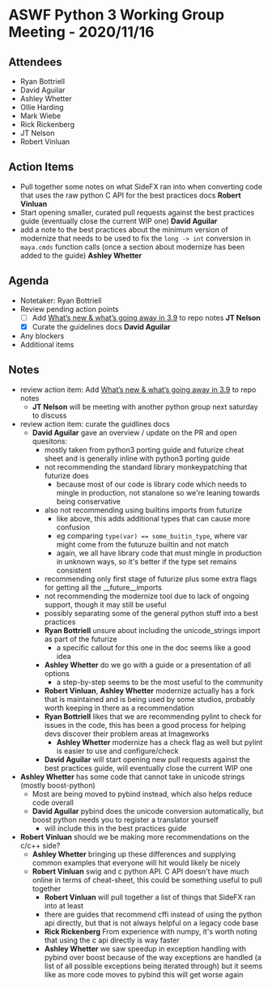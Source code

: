 # ASWF Python 3 Working Group Meeting - 2020/11/16
## Attendees
* Ryan Bottriell
* David Aguilar
* Ashley Whetter
* Ollie Harding
* Mark Wiebe
* Rick Rickenberg
* JT Nelson
* Robert Vinluan

## Action Items
* Pull together some notes on what SideFX ran into when converting code that uses the raw python C API for the best practices docs **Robert Vinluan**
* Start opening smaller, curated pull requests against the best practices guide (eventually close the current WIP one) **David Aguilar**
* add a note to the best practices about the minimum version of modernize that needs to be used to fix the `long -> int` conversion in `maya.cmds` function calls (once a section about modernize has been added to the guide) **Ashley Whetter**

## Agenda
* Notetaker: Ryan Bottriell
* Review pending action points
  - [ ] Add [What’s new & what’s going away in 3.9](https://docs.python.org/3.9/whatsnew/3.9.html#removed) to repo notes **JT Nelson**
  - [x] Curate the guidelines docs **David Aguilar**
* Any blockers
* Additional items

## Notes
- review action item: Add [What’s new & what’s going away in 3.9](https://docs.python.org/3.9/whatsnew/3.9.html#removed) to repo notes
  - **JT Nelson** will be meeting with another python group next saturday to discuss
- review action item: curate the guidlines docs
  - **David Aguilar** gave an overview / update on the PR and open quesitons:
    - mostly taken from python3 porting guide and futurize cheat sheet and is generally inline with python3 porting guide
    - not recommending the standard library monkeypatching that futurize does
      - because most of our code is library code which needs to mingle in production, not stanalone so we're leaning towards being conservative
    - also not recommending using builtins imports from futurize
      - like above, this adds additional types that can cause more confusion
      - eg comparing `type(var) == some_buitin_type`, where var might come from the futuruze builtin and not match
      - again, we all have library code that must mingle in production in unknown ways, so it's better if the type set remains consistent
    - recommending only first stage of futurize plus some extra flags for getting all the __future__imports
    - not recommending the modernize tool due to lack of ongoing support, though it may still be useful
    - possibly separating some of the general python stuff into a best practices
    - **Ryan Bottriell** unsure about including the unicode_strings import as part of the futurize
        - a specific callout for this one in the doc seems like a good idea
    - **Ashley Whetter** do we go with a guide or a presentation of all options
      - a step-by-step seems to be the most useful to the community
    - **Robert Vinluan**, **Ashley Whetter** modernize actually has a fork that is maintained and is being used by some studios, probably worth keeping in there as a recommendation
    - **Ryan Bottriell** likes that we are recommending pylint to check for issues in the code, this has been a good process for helping devs discover their problem areas at Imageworks
      - **Ashley Whetter** modernize has a check flag as well but pylint is easier to use and configure/check
    - **David Aguilar** will start opening new pull requests against the best practices guide, will eventually close the current WIP one
- **Ashley Whetter** has some code that cannot take in unicode strings (mostly boost-python)
  - Most are being moved to pybind instead, which also helps reduce code overall
  - **David Aguilar** pybind does the unicode conversion automatically, but boost python needs you to register a translator yourself
    - will include this in the best practices guide
- **Robert Vinluan** should we be making more recommendations on the c/c++ side?
  - **Ashley Whetter** bringing up these differences and supplying common examples that everyone will hit would likely be nicely
  - **Robert Vinluan** swig and c python API. C API doesn't have much online in terms of cheat-sheet, this could be something useful to pull together
    - **Robert Vinluan** will pull together a list of things that SideFX ran into at least
    - there are guides that recommend cffi instead of using the python api directly, but that is not always helpful on a legacy code base
    - **Rick Rickenberg** From experience with numpy, it's worth noting that using the c api directly is way faster
    - **Ashley Whetter** we saw speedup in exception handling with pybind over boost because of the way exceptions are handled (a list of all possible exceptions being iterated through) but it seems like as more code moves to pybind this will get worse again

